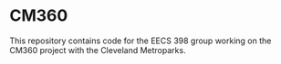 # CM360

This repository contains code for the EECS 398 group working on the CM360 project with the Cleveland Metroparks.